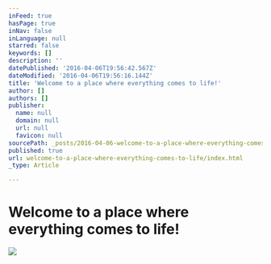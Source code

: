 ```yaml
---
inFeed: true
hasPage: true
inNav: false
inLanguage: null
starred: false
keywords: []
description: ''
datePublished: '2016-04-06T19:56:42.567Z'
dateModified: '2016-04-06T19:56:16.144Z'
title: 'Welcome to a place where everything comes to life!'
author: []
authors: []
publisher:
  name: null
  domain: null
  url: null
  favicon: null
sourcePath: _posts/2016-04-06-welcome-to-a-place-where-everything-comes-to-life.md
published: true
url: welcome-to-a-place-where-everything-comes-to-life/index.html
_type: Article

---
```

# Welcome to a place where everything comes to life!
![](https://the-grid-user-content.s3-us-west-2.amazonaws.com/96572f30-03de-46d8-b2c4-76713b1681ec.jpg)